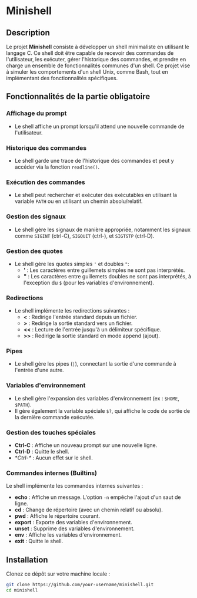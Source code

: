 # Minishell

## Description
Le projet **Minishell** consiste à développer un shell minimaliste en utilisant le langage C. Ce shell doit être capable de recevoir des commandes de l'utilisateur, les exécuter, gérer l'historique des commandes, et prendre en charge un ensemble de fonctionnalités communes d'un shell. Ce projet vise à simuler les comportements d'un shell Unix, comme Bash, tout en implémentant des fonctionnalités spécifiques.

## Fonctionnalités de la partie obligatoire

### Affichage du prompt
- Le shell affiche un prompt lorsqu'il attend une nouvelle commande de l'utilisateur.
  
### Historique des commandes
- Le shell garde une trace de l'historique des commandes et peut y accéder via la fonction `readline()`.

### Exécution des commandes
- Le shell peut rechercher et exécuter des exécutables en utilisant la variable `PATH` ou en utilisant un chemin absolu/relatif.

### Gestion des signaux
- Le shell gère les signaux de manière appropriée, notamment les signaux comme `SIGINT` (ctrl-C), `SIGQUIT` (ctrl-\), et `SIGTSTP` (ctrl-D).

### Gestion des quotes
- Le shell gère les quotes simples `'` et doubles `"`:
  - **'** : Les caractères entre guillemets simples ne sont pas interprétés.
  - **"** : Les caractères entre guillemets doubles ne sont pas interprétés, à l'exception du `$` (pour les variables d'environnement).

### Redirections
- Le shell implémente les redirections suivantes :
  - **<** : Redirige l'entrée standard depuis un fichier.
  - **>** : Redirige la sortie standard vers un fichier.
  - **<<** : Lecture de l'entrée jusqu'à un délimiteur spécifique.
  - **>>** : Redirige la sortie standard en mode append (ajout).
  
### Pipes
- Le shell gère les pipes (`|`), connectant la sortie d'une commande à l'entrée d'une autre.

### Variables d'environnement
- Le shell gère l'expansion des variables d'environnement (ex : `$HOME`, `$PATH`).
- Il gère également la variable spéciale `$?`, qui affiche le code de sortie de la dernière commande exécutée.

### Gestion des touches spéciales
- **Ctrl-C** : Affiche un nouveau prompt sur une nouvelle ligne.
- **Ctrl-D** : Quitte le shell.
- **Ctrl-\** : Aucun effet sur le shell.

### Commandes internes (Builtins)
Le shell implémente les commandes internes suivantes :
- **echo** : Affiche un message. L'option `-n` empêche l'ajout d'un saut de ligne.
- **cd** : Change de répertoire (avec un chemin relatif ou absolu).
- **pwd** : Affiche le répertoire courant.
- **export** : Exporte des variables d'environnement.
- **unset** : Supprime des variables d'environnement.
- **env** : Affiche les variables d'environnement.
- **exit** : Quitte le shell.

## Installation

Clonez ce dépôt sur votre machine locale :
```bash
git clone https://github.com/your-username/minishell.git
cd minishell
